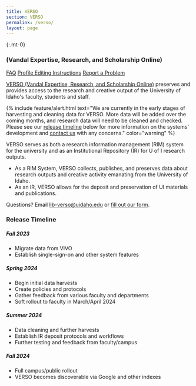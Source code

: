 ```yaml
---
title: VERSO 
section: VERSO
permalink: /verso/
layout: page
---
```


{:.mt-0}
### (Vandal Expertise, Research, and Scholarship Online)

<p class="text-center">
    <a href="{{ '/verso/faq.html' | relative_url }}" class="btn btn-outline-pride-gold m-2" ><span class="fas fa-question"></span> FAQ</a>
    <a href="{{ '/verso/profile.html' | relative_url }}" class="btn btn-outline-pride-gold m-2" ><span class="fas fa-tools"></span> Profile Editing Instructions</a>
    <a href="https://forms.office.com/r/Kef7ziHzHy" class="btn btn-outline-pride-gold m-2" target="_blank" rel="noopener"><span class="fas fa-exclamation"></span> Report a Problem</a>
</p>

[VERSO (Vandal Expertise, Research, and Scholarship Online)](https://verso.uidaho.edu/) preserves and provides access to the research and creative output of the University of Idaho's faculty, students and staff.

{% include feature/alert.html text="We are currently in the early stages of harvesting and cleaning data for VERSO. More data will be added over the coming months, and research data will need to be cleaned and checked. Please see our [release timeline](#release-timeline) below for more information on the systems' development and [contact us](https://forms.office.com/r/Kef7ziHzHy) with any concerns." color="warning" %}

VERSO serves as both a research information management (RIM) system for the university and as an Institutional Repository (IR) for U of I research outputs. 

- As a RIM System, VERSO collects, publishes, and preserves  data about research outputs and creative activity emanating from the University of Idaho. 
- As an IR, VERSO allows for the deposit and preservation of UI materials and publications. 

Questions? Email [lib-verso@uidaho.edu](mailto:lib-verso@uidaho.edu) or [fill out our form](https://forms.office.com/r/Kef7ziHzHy). 



### Release Timeline

##### Fall 2023 

- Migrate data from VIVO
- Establish single-sign-on and other system features 

##### Spring 2024 

- Begin initial data harvests
- Create policies and protocols
- Gather feedback from various faculty and departments
- Soft rollout to faculty in March/April 2024

##### Summer 2024

- Data cleaning and further harvests
- Establish IR deposit protocols and workflows
- Further testing and feedback from faculty/campus

##### Fall 2024 

- Full campus/public rollout
- VERSO becomes discoverable via Google and other indexes

